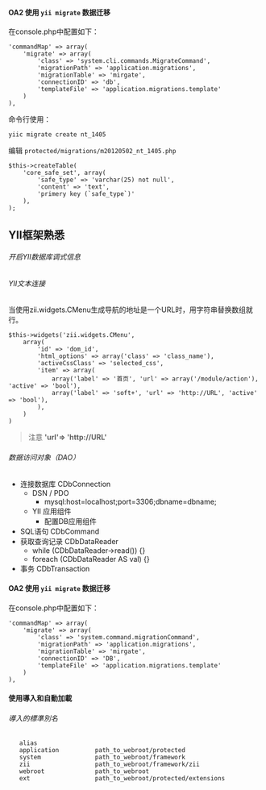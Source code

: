#### OA2 使用 `yii migrate` 数据迁移

在console.php中配置如下：

    'commandMap' => array(
        'migrate' => array(
            'class' => 'system.cli.commands.MigrateCommand',
            'migrationPath' => 'application.migrations',
            'migrationTable' => 'mirgate',
            'connectionID' => 'db',
            'templateFile' => 'application.migrations.template'
        )
    ),


命令行使用：

    yiic migrate create nt_1405

编辑 `protected/migrations/m20120502_nt_1405.php`

    $this->createTable(
        'core_safe_set', array(
            'safe_type' => 'varchar(25) not null',
            'content' => 'text',
            'primery key (`safe_type`)'
        ),
    );

## YII框架熟悉
###### 开启YII数据库调式信息
###### YII文本连接
当使用zii.widgets.CMenu生成导航的地址是一个URL时，用字符串替换数组就行。

    $this->widgets('zii.widgets.CMenu',
        array(
            'id' => 'dom_id',
            'html_options' => array('class' => 'class_name'),
            'activeCssClass' => 'selected_css',
            'item' => array(
                array('label' => '首页', 'url' => array('/module/action'), 'active' => 'bool'),
                array('label' => 'soft+', 'url' => 'http://URL', 'active' => 'bool'),
            ),
        )
    )

> 注意 **'url'=> 'http://URL'**

###### 数据访问对象（DAO）
+ 连接数据库 CDbConnection
    * DSN / PDO
        - mysql:host=localhost;port=3306;dbname=dbname;
    * YII 应用组件
        - 配置DB应用组件
+ SQL语句   CDbCommand
+ 获取查询记录 CDbDataReader
    * while (CDbDataReader->read()) {}
    * foreach (CDbDataReader AS val) {}
+ 事务 CDbTransaction


#### OA2 使用 `yii migrate` 数据迁移

在console.php中配置如下：

    'commandMap' => array(
        'migrate' => array(
            'class' => 'system.command.migrationCommand',
            'migrationPath' => 'application.migrations',
            'migrationTable' => 'mirgate',
            'connectionID' => 'DB',
            'templateFile' => 'application.migrations.template'
        )
    ),


#### 使用導入和自動加載

###### 導入的標準別名

       alias
       application          path_to_webroot/protected
       system               path_to_webroot/framework
       zii                  path_to_webroot/framework/zii
       webroot              path_to_webroot
       ext                  path_to_webroot/protected/extensions
